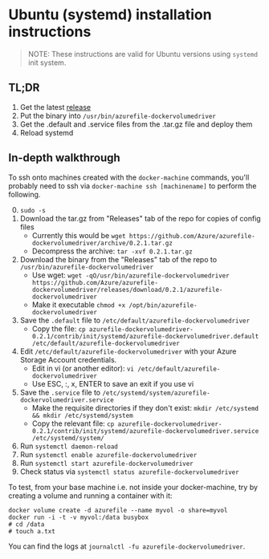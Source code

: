 # Ubuntu (systemd) installation instructions

> NOTE: These instructions are valid for Ubuntu versions using `systemd` init
> system.

## TL;DR
1. Get the latest [release](https://github.com/Azure/azurefile-dockervolumedriver/releases)
2. Put the binary into `/usr/bin/azurefile-dockervolumedriver`
3. Get the .default and .service files from the .tar.gz file and deploy them
4. Reload systemd

## In-depth walkthrough
To ssh onto machines created with the `docker-machine` commands, you'll probably need to ssh via `docker-machine ssh [machinename]` to perform the following.

0. `sudo -s`
0. Download the tar.gz from "Releases" tab of the repo for copies of config files
    + Currently this would be `wget https://github.com/Azure/azurefile-dockervolumedriver/archive/0.2.1.tar.gz` 
    + Decompress the archive:  `tar -xvf 0.2.1.tar.gz`
0. Download the binary from the "Releases" tab of the repo to `/usr/bin/azurefile-dockervolumedriver`
    + Use wget: `wget -qO/usr/bin/azurefile-dockervolumedriver https://github.com/Azure/azurefile-dockervolumedriver/releases/download/0.2.1/azurefile-dockervolumedriver`
    + Make it executable `chmod +x /opt/bin/azurefile-dockervolumedriver`
0. Save the `.default` file to `/etc/default/azurefile-dockervolumedriver`
    + Copy the file: `cp azurefile-dockervolumedriver-0.2.1/contrib/init/systemd/azurefile-dockervolumedriver.default /etc/default/azurefile-dockervolumedriver`
0. Edit `/etc/default/azurefile-dockervolumedriver` with your Azure Storage Account credentials.
    + Edit in vi (or another editor): `vi /etc/default/azurefile-dockervolumedriver`
    + Use ESC, :, x, ENTER to save an exit if you use vi
0. Save the `.service` file to `/etc/systemd/system/azurefile-dockervolumedriver.service`
    + Make the requisite directories if they don't exist: `mkdir /etc/systemd && mkdir /etc/systemd/system`
    + Copy the relevant file: `cp azurefile-dockervolumedriver-0.2.1/contrib/init/systemd/azurefile-dockervolumedriver.service /etc/systemd/system/`
0. Run `systemctl daemon-reload`
0. Run `systemctl enable azurefile-dockervolumedriver`
0. Run `systemctl start azurefile-dockervolumedriver`
0. Check status via `systemctl status azurefile-dockervolumedriver`

To test, from your base machine i.e. not inside your docker-machine, try by creating a volume and running a container with it:

    docker volume create -d azurefile --name myvol -o share=myvol
    docker run -i -t -v myvol:/data busybox
    # cd /data
    # touch a.txt

You can find the logs at `journalctl -fu azurefile-dockervolumedriver`.
